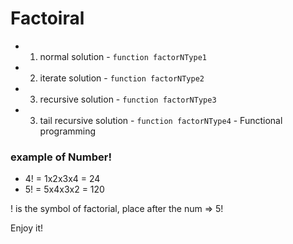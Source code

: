 # Factoiral 
- 1. normal solution - `function factorNType1`
- 2. iterate solution - `function factorNType2`
- 3. recursive solution - `function factorNType3`
- 3. tail recursive solution - `function factorNType4` - Functional programming

### example of Number! 
- 4! = 1x2x3x4 = 24
- 5! = 5x4x3x2 = 120

! is the symbol of factorial, place after the num => 5!

Enjoy it!
